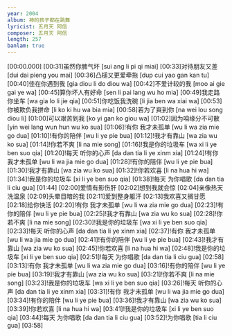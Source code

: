 ```yaml
---
year: 2004
album: 神的孩子都在跳舞
lyricist: 五月天 阿信
composer: 五月天 阿信
length: 257
banlam: true
---
```

[00:00.000]
[00:31]虽然你脾气坏 [sui ang li pi qi miai]
[00:33]对待朋友又差 [dui dai pieng you mai]
[00:36]凸槌又更爱牵拖 [dup cui yao gan kan tu]
[00:40]佳在你遇到我 [gia diou li do diou wa]
[00:42]不爱计较的我 [moo ai gie gai ye wa]
[00:45]算你坏人有好命 [sen li pai lang wu ho mia]
[00:49]我走路你坐车 [wa gia lo li jie qia]
[00:51]你吃饭我洗碗 [li jia ben wa xiai wa]
[00:53]你被欺负我拼命 [li ko ki hu wa bia mia]
[00:58]若为了爽到你 [na wei lou song diou li]
[01:00]可以艰苦到我 [ko yi gan ko giou wa]
[01:02]因为咱缘分不可散 [yin wei lang wun hun wu ko sua]
[01:06]!有你 我才未孤单 [wu li  wa zia mie go dua]
[01:10]!有你的陪伴 [wu li ye pie bua]
[01:12]!我才有靠山 [wa zia wu ko sua]
[01:14]!你若不爽 [li na mie song]
[01:16]!我是你的垃圾车 [wa xi li ye ben suo qia]
[01:20]!每天 听你的心声 [da dan  tia li ye xinm xia]
[01:24]!有你 我才未孤单 [wu li  wa jia mie go dua]
[01:28]!有你的陪伴 [wu li ye pie bua]
[01:30]!我才有靠山 [wa zia wu ko sua]
[01:32]!你若欢喜 [li na hua hi wa]
[01:34]!我是你的垃圾车 [xi li ye ben suo qia]
[01:38]!每天 为你唱歌 [da dan  tia li ciu gua]
[01:44]
[02:00]爱情有影伤肝
[02:02]想到我就会惊
[02:04]亲像热天洗温泉
[02:09]头晕目暗的我
[02:11]爱到整身躯汗
[02:13]我欢喜又搁甘愿
[02:18]给你快活
[02:20]!有你 我才未孤单 [wu li  wa zia mie go dua]
[02:23]!有你的陪伴 [wu li ye pie bua]
[02:25]!我才有靠山 [wa zia wu ko sua]
[02:28]!你若不爽 [li na mie song]
[02:30]!我是你的垃圾车 [wa xi li ye ben suo qia]
[02:33]!每天 听你的心声 [da dan  tia li ye xinm xia]
[02:37]!有你 我才未孤单 [wu li  wa jia mie go dua]
[02:41]!有你的陪伴 [wu li ye pie bua]
[02:43]!我才有靠山 [wa zia wu ko sua]
[02:45]!你若欢喜 [li na hua hi wa]
[02:48]!我是你的垃圾车 [xi li ye ben suo qia]
[02:51]!每天 为你唱歌 [da dan  tia li ciu gua]
[02:58]
[03:13]!有你 我才未孤单 [wu li  wa zia mie go dua]
[03:16]!有你的陪伴 [wu li ye pie bua]
[03:19]!我才有靠山 [wa zia wu ko sua]
[03:21]!你若不爽 [li na mie song]
[03:23]!我是你的垃圾车 [wa xi li ye ben suo qia]
[03:26]!每天 听你的心声 [da dan  tia li ye xinm xia]
[03:31]!有你 我才未孤单 [wu li  wa jia mie go dua]
[03:34]!有你的陪伴 [wu li ye pie bua]
[03:36]!我才有靠山 [wa zia wu ko sua]
[03:39]!你若欢喜 [li na hua hi wa]
[03:41]!我是你的垃圾车 [xi li ye ben suo qia]
[03:44]!每天 为你唱歌 [da dan  tia li ciu gua]
[03:52]!为你唱歌 [tia li ciu gua]
[03:58]